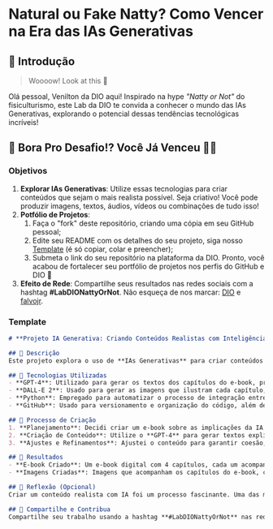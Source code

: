 # Natural ou Fake Natty? Como Vencer na Era das IAs Generativas

## 🚀 Introdução

> Woooow! Look at this 👀

Olá pessoal, Venilton da DIO aqui! Inspirado na hype _"Natty or Not"_ do fisiculturismo, este Lab da DIO te convida a conhecer o mundo das IAs Generativas, explorando o potencial dessas tendências tecnológicas incríveis!

## 🎯 Bora Pro Desafio!? Você Já Venceu 💪🤓

### Objetivos

1. **Explorar IAs Generativas**: Utilize essas tecnologias para criar conteúdos que sejam o mais realista possível. Seja criativo! Você pode produzir imagens, textos, áudios, vídeos ou combinações de tudo isso!
1. **Potfólio de Projetos**:
    1. Faça o "fork" deste repositório, criando uma cópia em seu GitHub pessoal;
    2. Edite seu README com os detalhes do seu projeto, siga nosso [Template](#template) (é só copiar, colar e preencher);
    3. Submeta o link do seu repositório na plataforma da DIO. Pronto, você acabou de fortalecer seu portfólio de projetos nos perfis do GitHub e DIO 🚀
1. **Efeito de Rede**: Compartilhe seus resultados nas redes sociais com a hashtag **#LabDIONattyOrNot**. Não esqueça de nos marcar: [DIO](https://www.linkedin.com/school/dio-makethechange) e [falvojr](https://www.linkedin.com/in/falvojr).

### Template

```markdown
# **Projeto IA Generativa: Criando Conteúdos Realistas com Inteligência Artificial**

## 📒 Descrição
Este projeto explora o uso de **IAs Generativas** para criar conteúdos digitais de forma realista e inovadora. Utilizando **GPT-4** para textos e **DALL-E 2** para imagens, criamos um e-book que explora as fronteiras da inteligência artificial. A proposta é demonstrar como essas tecnologias podem transformar a criação de conteúdos e gerar resultados que, à primeira vista, parecem ter sido criados por humanos.

## 🤖 Tecnologias Utilizadas
- **GPT-4**: Utilizado para gerar os textos dos capítulos do e-book, proporcionando uma narração fluida e coesa sobre o impacto da IA nas diversas áreas.
- **DALL-E 2**: Usado para gerar as imagens que ilustram cada capítulo, desde representações futuristas até desafios éticos da IA.
- **Python**: Empregado para automatizar o processo de integração entre as IAs e refinar os textos gerados.
- **GitHub**: Usado para versionamento e organização do código, além de hospedar o repositório.

## 🧐 Processo de Criação
1. **Planejamento**: Decidi criar um e-book sobre as implicações da IA na sociedade e seu impacto nas indústrias, explorando tanto as oportunidades quanto os desafios.
2. **Criação de Conteúdo**: Utilize o **GPT-4** para gerar textos explicativos sobre os temas, dividindo-os em capítulos focados. Depois, usei o **DALL-E 2** para criar imagens que refletissem o conteúdo de cada capítulo.
3. **Ajustes e Refinamentos**: Ajustei o conteúdo para garantir coesão, fiz alterações nas imagens para melhorar o realismo, e refinei o texto para que fosse acessível e interessante.

## 🚀 Resultados
- **E-book Criado**: Um e-book digital com 4 capítulos, cada um acompanhado de imagens geradas pela IA, que ilustram os tópicos discutidos. O conteúdo abrange desde a revolução das IAs até os desafios éticos que elas apresentam.
- **Imagens Criadas**: Imagens que acompanham os capítulos do e-book, como representações de um futuro digital com IA e as implicações éticas dessa tecnologia.

## 💭 Reflexão (Opcional)
Criar um conteúdo realista com IA foi um processo fascinante. Uma das maiores dificuldades foi ajustar o conteúdo para torná-lo mais humano e acessível. As ferramentas como **GPT-4** e **DALL-E 2** fornecem uma excelente base, mas é necessário um toque final para garantir que o produto final seja genuíno e impactante.

## 📢 Compartilhe e Contribua
Compartilhe seu trabalho usando a hashtag **#LabDIONattyOrNot** nas redes sociais e mostre o que você conseguiu criar com o poder das IAs generativas! Fique à vontade para contribuir com melhorias ou enviar pull requests para o repositório.
